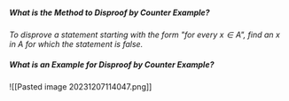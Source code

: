 
##### What is the Method to Disproof by Counter Example?

*To disprove a statement starting with the form "for every $x ∈ A$", find an x in A for which the statement is false.*


##### What is an Example for Disproof by Counter Example?

![[Pasted image 20231207114047.png]]


